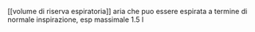 [[volume di riserva espiratoria]]
aria che puo essere espirata a termine di normale inspirazione, esp massimale 1.5 l